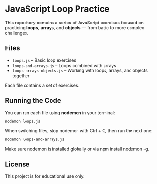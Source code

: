 # JavaScript Loop Practice

This repository contains a series of JavaScript exercises focused on practicing **loops**, **arrays**, and **objects** — from basic to more complex challenges.

## Files

- `loops.js` – Basic loop exercises
- `loops-and-arrays.js` – Loops combined with arrays
- `loops-arrays-objects.js` – Working with loops, arrays, and objects together

Each file contains a set of exercises.

## Running the Code

You can run each file using **nodemon** in your terminal:

```bash
nodemon loops.js
```

When switching files, stop nodemon with Ctrl + C, then run the next one:

```bash
nodemon loops-and-arrays.js
```

Make sure nodemon is installed globally or via npm install nodemon -g.

## License
This project is for educational use only.